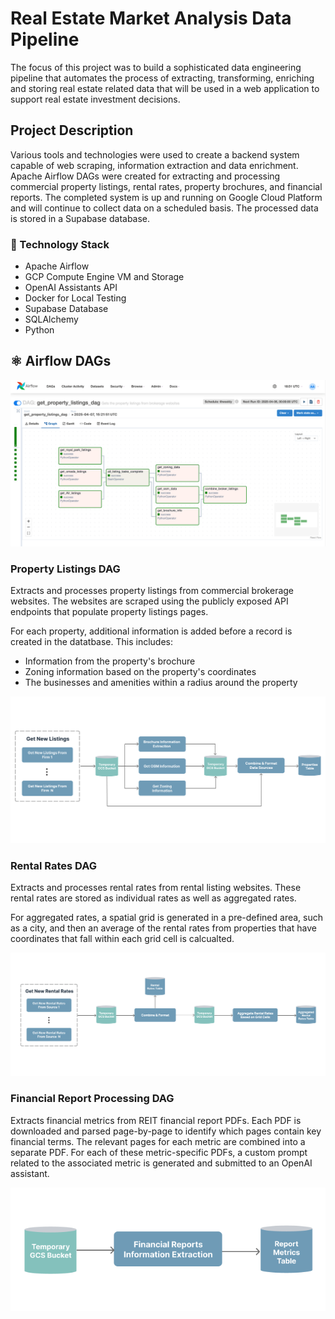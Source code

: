 # Real Estate Market Analysis Data Pipeline
The focus of this project was to build a sophisticated data engineering pipeline that automates the process of extracting, transforming, enriching and storing real estate related data that will be used in a web application to support real estate investment decisions. 

## Project Description
Various tools and technologies were used to create a backend system capable of web scraping, information extraction and data enrichment. Apache Airflow DAGs were created for extracting and processing commercial property listings, rental rates, property brochures, and financial reports. The completed system is up and running on Google Cloud Platform and will continue to collect data on a scheduled basis. The processed data is stored in a Supabase database.

### 🤖 Technology Stack
- Apache Airflow
- GCP Compute Engine VM and Storage
- OpenAI Assistants API
- Docker for Local Testing
- Supabase Database
- SQLAlchemy
- Python


## ⚛︎ Airflow DAGs
![Airflow Screenshot](https://github.com/jamesAmckinnon/RE_Data_Pipeline/blob/master/images/Airflow_Get_Listings.png)


### Property Listings DAG
Extracts and processes property listings from commercial brokerage websites. The websites are scraped using the publicly exposed API endpoints that populate property listings pages.

For each property, additional information is added before a record is created in the datatbase. This includes:
- Information from the property's brochure
- Zoning information based on the property's coordinates
- The businesses and amenities within a radius around the property

![Airflow Screenshot](https://github.com/jamesAmckinnon/RE_Data_Pipeline/blob/master/images/Get_Listings_DAG.png)


### Rental Rates DAG
Extracts and processes rental rates from rental listing websites. These rental rates are stored as individual rates as well as aggregated rates. 

For aggregated rates, a spatial grid is generated in a pre-defined area, such as a city, and then an average of the rental rates from properties that have coordinates that fall within each grid cell is calcualted.

![Airflow Screenshot](https://github.com/jamesAmckinnon/RE_Data_Pipeline/blob/master/images/Rental_Rates_DAG.png)


### Financial Report Processing DAG
Extracts financial metrics from REIT financial report PDFs. Each PDF is downloaded and parsed page-by-page to identify which pages contain key financial terms. The relevant pages for each metric are combined into a separate PDF. For each of these metric-specific PDFs, a custom prompt related to the associated metric is generated and submitted to an OpenAI assistant.

![Airflow Screenshot](https://github.com/jamesAmckinnon/RE_Data_Pipeline/blob/master/images/Financial_Reports_DAG.png)
